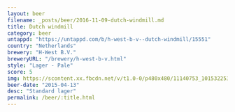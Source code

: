 ```yaml
---
layout: beer
filename: _posts/beer/2016-11-09-dutch-windmill.md
title: Dutch windmill
category: beer
untappd: "https://untappd.com/b/h-west-b-v--dutch-windmill/15551"
country: "Netherlands"
brewery: "H-West B.V."
breweryURL: "/brewery/h-west-b-v.html"
style: "Lager - Pale"
score: 5
img: https://scontent.xx.fbcdn.net/v/t1.0-0/p480x480/11140753_10153225352778745_8798373029749618991_n.jpg?_nc_cat=102&_nc_oc=AQl-tu3aFLG4oIooakubY4vbyonA95Ty5TILXRXfKYBdxrgxcm_IegmjVU8g12RPHnM&_nc_ht=scontent.xx&oh=aea0009b27929479d527c686ea55b729&oe=5DEE6F5A
beer-date: "2015-04-13"
desc: "Standard lager"
permalink: /beer/:title.html
---
```

